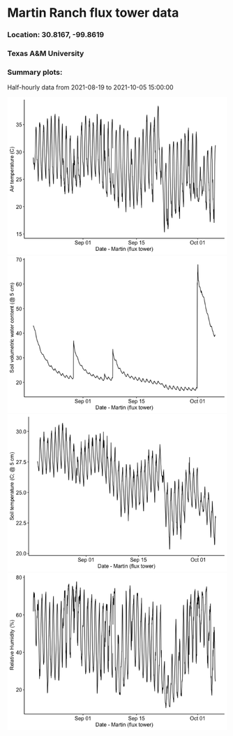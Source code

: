 Martin Ranch flux tower data
================

### Location: 30.8167, -99.8619

### Texas A&M University

### Summary plots:

Half-hourly data from 2021-08-19 to 2021-10-05 15:00:00

![](MartinFlux_files/figure-gfm/unnamed-chunk-2-1.png)<!-- -->![](MartinFlux_files/figure-gfm/unnamed-chunk-2-2.png)<!-- -->![](MartinFlux_files/figure-gfm/unnamed-chunk-2-3.png)<!-- -->![](MartinFlux_files/figure-gfm/unnamed-chunk-2-4.png)<!-- -->
